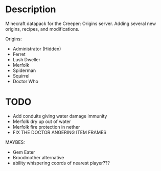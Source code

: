 # Description

Minecraft datapack for the Creeper: Origins server. Adding several new origins, recipes, and modifications.

Origins:
- Administrator (Hidden)
- Ferret
- Lush Dweller
- Merfolk
- Spiderman
- Squirrel
- Doctor Who


# TODO
- Add conduits giving water damage immunity
- Merfolk dry up out of water
- Merfolk fire protection in nether
- FIX THE DOCTOR ANGERING ITEM FRAMES


MAYBES:
- Gem Eater
- Broodmother alternative
- ability whispering coords of nearest player???